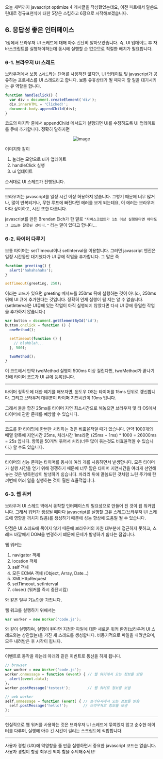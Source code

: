 오늘 새벽까지 javascript optimize 4 게시글을 작성했었는데요, 이전 파트에서 말씀드린대로
정규표현식에 대한 5장은 스킵하고 6장으로 시작해보겠습니다.

## 6. 응답성 좋은 인터페이스

1장에서 브라우저 UI 스레드에 대해 아주 간단히 알아보았습니다. 즉, UI 업데이트 후 자바스크립트를 실행해야하는데
동시에 실행할 순 없으므로 적절한 배치가 필요합니다.

### 6-1. 브라우저 UI 스레드

브라우저에서 보통 `스레드`라는 단어를 사용하진 않지만, UI 업데이트 및 javascript가 공유하는 프로세스를
UI 스레드라고 합니다. 보통 유휴상태가 될 때까지 할 일을 대기시키는 큐 역할을 합니다.

~~~javascript
function handleClick() {
  var div = document.createElement('div');
  div.innerHTML = 'Clicked!';
  document.body.appendChild(div);
}
~~~

코드의 마지막 줄에서 appendChild 메서드가 실행되면 UI를 수정하도록 UI 업데이트를 큐에 추가합니다.
정확히 말하자면

<figure style="text-align: center;">
    <img src="https://jicjjang.github.io/blog/static/image/javascript/optimize/6/ui1.jpg" alt="image" style="margin:0 auto;">
</figure>

이미지와 같이

1. 눌리는 모양으로 ui가 업데이트
2. handleClick 실행
3. ui 업데이트

순서대로 UI 스레드가 진행됩니다.

---

브라우저는 javascript를 일정 시간 이상 허용하지 않습니다. 그렇기 때문에 너무 많거나, 많이 반복되거나, 무한 루프에 빠진다면
에러를 보게 되는데요, 이 에러는 브라우저마다 상이하고, 시간 또한 다릅니다.

javascript를 만든 Brendan Eich가 한 말로 `"자바스크립트가 1초 이상 실행된다면 아마도 그 코드는 잘못된 것이다."` 라는 말이 있다고 합니다...

### 6-2. 타이머 다루기

보통 타이머는 setTimeout이나 setInterval을 이용합니다. 그러면 javascript 엔진은 일정 시간동안 대기했다가 UI 큐에 작업을 추가합니다.
그 말은 즉

~~~javascript
function greeting() {
  alert('hahahahaha');
}

setTimeout(greeting, 250);
~~~

이라는 코드가 있으면 greeting 메서드를 250ms 뒤에 실행하는 것이 아니라, 250ms 뒤에 UI 큐에 추가한다는 것입니다.
정확히 언제 실행이 될 지는 알 수 없습니다.
(setInterval은 UI큐에 있는 작업이 아직 실행되지 않았다면 다시 UI 큐에 동일한 작업을 추가하지 않습니다.)

~~~javascript
var button = document.getElementById('id');
button.onclick = function () {
  oneMethod();

  setTimeout(function () {
    // blahblah...
  }, 500);

  twoMethod();
}
~~~

이 코드에서 만약 twoMethod 실행이 500ms 이상 걸린다면, twoMethod가 끝나기 전에 타이머 코드가 UI 큐에 등록됩니다.

---

타이머 정확도에 대한 얘기를 해보자면, 윈도우 OS는 타이머를 15ms 단위로 갱신합니다.
그리고 브라우저 대부분이 타이머 지연시간이 10ms 입니다.

그래서 둘을 합친 25ms를 타이머 지연 최소시간으로 해놓으면 브라우저 및 타 OS에서 타이머에 관한 문제를 예방할 수 있습니다.

---

코드를 한 타이밍에 한번만 처리하는 것은 비효율적일 때가 있습니다. 만약 1000개의 배열 항목에 지연시간 25ms, 처리시간 1ms라면
(25ms + 1ms) * 1000 = 26000ms = 25s 입니다. 항목을 50개씩 묶어서 처리(너무 많이 묶는것도 비효율적일 수 있습니다.)
할 수도 있습니다.

---

타이머의 성능 문제는 타이머를 동시에 여러 개를 사용하면서 발생합니다. 모든 타이머가 실행 시간을 얻기 위해 경쟁하기 때문에
너무 짧은 타이머 지연시간을 여러개 선언해 놓는 것은 병목현상이 발생하기 쉽습니다. 차라리 위에 말씀드린 것처럼 느린 주기에
한꺼번에 여러 일을 실행하는 것이 훨씬 효율적입니다.

### 6-3. 웹 워커

브라우저 UI 스레드 밖에서 동작할 인터페이스의 필요성으로 만들어 진 것이 웹 워커입니다. 그래서 워커가 생성될 때마다 javascript를
실행할 고유 스레드(브라우저 UI 스레드에 영향을 끼치지 않음)를 생성하기 때문에 성능 향상에 도움일 될 수 있습니다.

단점은 UI 스레드에 묶이지 않기 때문에 브라우저의 자원 대부분에 접근하지 못하고,
스레드 바깥에서 DOM을 변경하기 떄문에 문제가 발생하기 쉽다는 점입니다.

웹 워커는

1. navigator 객체
2. location 객체
3. self 객체
4. 모든 ECMA 객체 (Object, Array, Date...)
5. XMLHttpRequest
6. setTimeout, setInterval
7. close() (워커를 즉시 중단시킴)

와 같은 일부 기능만을 가집니다.

웹 워크를 실행하기 위해서는

~~~javascript
var worker = new Worker('code.js');
~~~

와 같이 실행하며, 실행이 된다면 지정한 파일에 대한 새로운 워커 환경(브라우저 UI 스레드와는 상관없는)을 가진
새 스레드를 생성합니다. 비동기적으로 파일을 내려받으며, 모두 내려받은 후 시작이 됩니다.

---

이벤트로 동작을 하는데 아래와 같은 이벤트로 통신을 하게 됩니다.

~~~javascript
// browser
var worker = new Worker('code.js');
worker.onmessage = function (event) { // 웹 워커에서 오는 정보를 받음
  alert(event.data);
};
worker.postMessage('testest');        // 웹 워커로 정보를 보냄
~~~

~~~javascript
// web worker
self.onmessage = function (event) { // 브라우저에서 오는 정보를 받음
  self.postMessage('hello!');       // 브라우저로 정보를 보냄
};
~~~

---

현실적으로 웹 워커를 사용하는 것은 브라우저 UI 스레드에 묶여있지 않고 순수한 데이터를 다루며,
실행에 아주 긴 시간이 걸리는 스크립트에 적합합니다.

---

사용자 경험 (UX)에 악영향을 줄 만큼 실행하면서 중요한 javascript 코드는 없습니다.
사용자 경험이 항상 최우선 되야 함을 주의해주세요!
